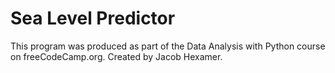 # Sea Level Predictor

This program was produced as part of the Data Analysis with Python course on freeCodeCamp.org. Created by Jacob Hexamer.
